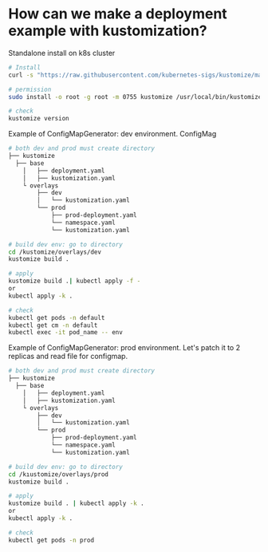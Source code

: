 # How can we make a deployment example with kustomization?

Standalone install on k8s cluster
``` bash
# Install
curl -s "https://raw.githubusercontent.com/kubernetes-sigs/kustomize/master/hack/install_kustomize.sh"  | bash

# permission 
sudo install -o root -g root -m 0755 kustomize /usr/local/bin/kustomize

# check
kustomize version

```

Example of ConfigMapGenerator: dev environment. ConfigMag
``` bash
# both dev and prod must create directory 
├── kustomize
  ├── base
    │   ├── deployment.yaml
    │   ├── kustomization.yaml
    └ overlays
        ├── dev
        │   └── kustomization.yaml
        └── prod
            ├── prod-deployment.yaml
            └── namespace.yaml
            └── kustomization.yaml

# build dev env: go to directory
cd /kustomize/overlays/dev
kustomize build .

# apply
kustomize build .| kubectl apply -f -
or
kubectl apply -k .

# check
kubectl get pods -n default
kubectl get cm -n default
kubectl exec -it pod_name -- env

```

Example of ConfigMapGenerator: prod environment. Let's patch it to 2 replicas and read file for configmap.
``` bash
# both dev and prod must create directory 
├── kustomize
  ├── base
    │   ├── deployment.yaml
    │   ├── kustomization.yaml
    └ overlays
        ├── dev
        │   └── kustomization.yaml
        └── prod
            ├── prod-deployment.yaml
            └── namespace.yaml
            └── kustomization.yaml

# build dev env: go to directory
cd /kıustomize/overlays/prod
kustomize build .

# apply
kustomize build . | kubectl apply -k .
or
kubectl apply -k .

# check
kubectl get pods -n prod

```